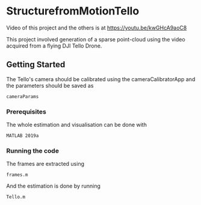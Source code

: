 # StructurefromMotionTello
Video of this project and the others is at https://youtu.be/kwGHcA9aoC8

This project involved generation of a sparse point-cloud  using the video acquired from a flying DJI Tello Drone.
## Getting Started

The Tello's camera should be calibrated using the cameraCalibratorApp and the parameters should be saved as 
```
cameraParams
```
### Prerequisites

The whole estimation and visualisation can be done with

```
MATLAB 2019a
```

### Running the code

The frames are extracted using 

```
frames.m
```

And the estimation is done by running

```
Tello.m
```


